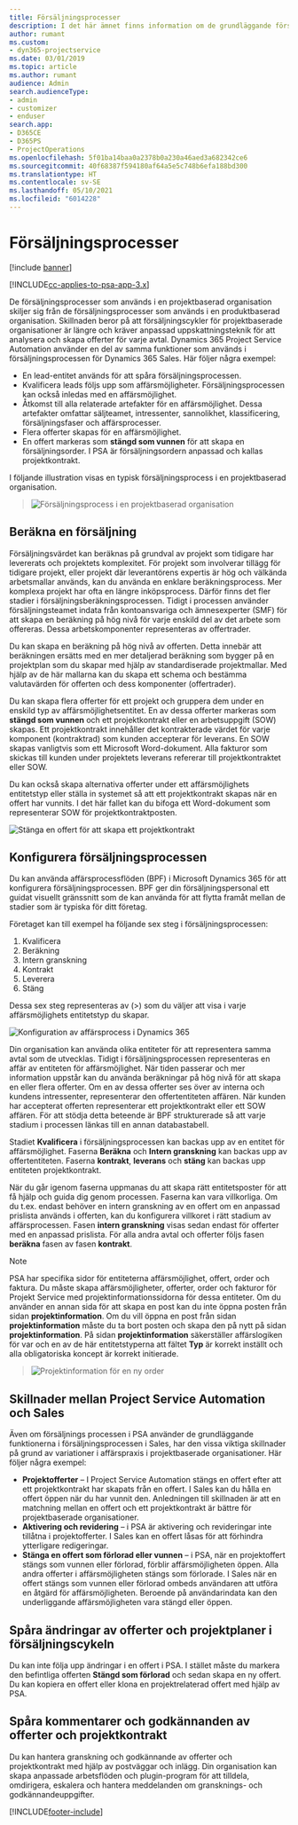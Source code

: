 ```yaml
---
title: Försäljningsprocesser
description: I det här ämnet finns information om de grundläggande försäljningsprocesserna.
author: rumant
ms.custom:
- dyn365-projectservice
ms.date: 03/01/2019
ms.topic: article
ms.author: rumant
audience: Admin
search.audienceType:
- admin
- customizer
- enduser
search.app:
- D365CE
- D365PS
- ProjectOperations
ms.openlocfilehash: 5f01ba14baa0a2378b0a230a46aed3a682342ce6
ms.sourcegitcommit: 40f68387f594180af64a5e5c748b6efa188bd300
ms.translationtype: HT
ms.contentlocale: sv-SE
ms.lasthandoff: 05/10/2021
ms.locfileid: "6014228"
---
```

# <a name="sales-processes"></a>Försäljningsprocesser

[!include [banner](../includes/psa-now-project-operations.md)]

[!INCLUDE[cc-applies-to-psa-app-3.x](../includes/cc-applies-to-psa-app-3x.md)]

De försäljningsprocesser som används i en projektbaserad organisation skiljer sig från de försäljningsprocesser som används i en produktbaserad organisation. Skillnaden beror på att försäljningscykler för projektbaserade organisationer är längre och kräver anpassad uppskattningsteknik för att analysera och skapa offerter för varje avtal. Dynamics 365 Project Service Automation använder en del av samma funktioner som används i försäljningsprocessen för Dynamics 365 Sales. Här följer några exempel:

- En lead-entitet används för att spåra försäljningsprocessen.
- Kvalificera leads följs upp som affärsmöjligheter. Försäljningsprocessen kan också inledas med en affärsmöjlighet.
- Åtkomst till alla relaterade artefakter för en affärsmöjlighet. Dessa artefakter omfattar säljteamet, intressenter, sannolikhet, klassificering, försäljningsfaser och affärsprocesser.
- Flera offerter skapas för en affärsmöjlighet.
- En offert markeras som **stängd som vunnen** för att skapa en försäljningsorder. I PSA är försäljningsordern anpassad och kallas projektkontrakt.

I följande illustration visas en typisk försäljningsprocess i en projektbaserad organisation.

> ![Försäljningsprocess i en projektbaserad organisation](media/basic-guide-1.png)

## <a name="estimating-a-sale"></a>Beräkna en försäljning
Försäljningsvärdet kan beräknas på grundval av projekt som tidigare har levererats och projektets komplexitet. För projekt som involverar tillägg för tidigare projekt, eller projekt där leverantörens expertis är hög och välkända arbetsmallar används, kan du använda en enklare beräkningsprocess. Mer komplexa projekt har ofta en längre inköpsprocess. Därför finns det fler stadier i försäljningsberäkningsprocessen. Tidigt i processen använder försäljningsteamet indata från kontoansvariga och ämnesexperter (SMF) för att skapa en beräkning på hög nivå för varje enskild del av det arbete som offereras. Dessa arbetskomponenter representeras av offertrader. 

Du kan skapa en beräkning på hög nivå av offerten. Detta innebär att beräkningen ersätts med en mer detaljerad beräkning som bygger på en projektplan som du skapar med hjälp av standardiserade projektmallar. Med hjälp av de här mallarna kan du skapa ett schema och bestämma valutavärden för offerten och dess komponenter (offertrader). 

Du kan skapa flera offerter för ett projekt och gruppera dem under en enskild typ av affärsmöjlighetsentitet. En av dessa offerter markeras som **stängd som vunnen** och ett projektkontrakt eller en arbetsuppgift (SOW) skapas. Ett projektkontrakt innehåller det kontrakterade värdet för varje komponent (kontraktrad) som kunden accepterar för leverans. En SOW skapas vanligtvis som ett Microsoft Word-dokument. Alla fakturor som skickas till kunden under projektets leverans refererar till projektkontraktet eller SOW.

Du kan också skapa alternativa offerter under ett affärsmöjlighets entitetstyp eller ställa in systemet så att ett projektkontrakt skapas när en offert har vunnits. I det här fallet kan du bifoga ett Word-dokument som representerar SOW för projektkontraktposten.

![Stänga en offert för att skapa ett projektkontrakt](media/basic-guide-2.png)

## <a name="configuring-the-sales-process"></a>Konfigurera försäljningsprocessen
Du kan använda affärsprocessflöden (BPF) i Microsoft Dynamics 365 för att konfigurera försäljningsprocessen. BPF ger din försäljningspersonal ett guidat visuellt gränssnitt som de kan använda för att flytta framåt mellan de stadier som är typiska för ditt företag.

Företaget kan till exempel ha följande sex steg i försäljningsprocessen:

1. Kvalificera
2. Beräkning
3. Intern granskning
4. Kontrakt
5. Leverera
6. Stäng

Dessa sex steg representeras av (\>) som du väljer att visa i varje affärsmöjlighets entitetstyp du skapar.

![Konfiguration av affärsprocess i Dynamics 365](media/basic-guide-3.png)
 
Din organisation kan använda olika entiteter för att representera samma avtal som de utvecklas. Tidigt i försäljningsprocessen representeras en affär av entiteten för affärsmöjlighet. När tiden passerar och mer information uppstår kan du använda beräkningar på hög nivå för att skapa en eller flera offerter. Om en av dessa offerter ses över av interna och kundens intressenter, representerar den offertentiteten affären. När kunden har accepterat offerten representerar ett projektkontrakt eller ett SOW affären. För att stödja detta beteende är BPF strukturerade så att varje stadium i processen länkas till en annan databastabell.

Stadiet **Kvalificera** i försäljningsprocessen kan backas upp av en entitet för affärsmöjlighet. Faserna **Beräkna** och **Intern granskning** kan backas upp av offertentiteten. Faserna **kontrakt**, **leverans** och **stäng** kan backas upp entiteten projektkontrakt.

När du går igenom faserna uppmanas du att skapa rätt entitetsposter för att få hjälp och guida dig genom processen. Faserna kan vara villkorliga. Om du t.ex. endast behöver en intern granskning av en offert om en anpassad prislista används i offerten, kan du konfigurera villkoret i rätt stadium av affärsprocessen. Fasen **intern granskning** visas sedan endast för offerter med en anpassad prislista. För alla andra avtal och offerter följs fasen **beräkna** fasen av fasen **kontrakt**.

> [!NOTE]
> PSA har specifika sidor för entiteterna affärsmöjlighet, offert, order och faktura. Du måste skapa affärsmöjligheter, offerter, order och fakturor för Projekt Service med projektinformationssidorna för dessa entiteter. Om du använder en annan sida för att skapa en post kan du inte öppna posten från sidan **projektinformation**. Om du vill öppna en post från sidan **projektinformation** måste du ta bort posten och skapa den på nytt på sidan **projektinformation**. På sidan **projektinformation** säkerställer affärslogiken för var och en av de här entitetstyperna att fältet **Typ** är korrekt inställt och alla obligatoriska koncept är korrekt initierade.

> ![Projektinformation för en ny order](media/basic-guide-4.png)
 
## <a name="differences-between-project-service-automation-and-sales"></a>Skillnader mellan Project Service Automation och Sales
Även om försäljnings processen i PSA använder de grundläggande funktionerna i försäljningsprocessen i Sales, har den vissa viktiga skillnader på grund av variationer i affärspraxis i projektbaserade organisationer. Här följer några exempel:

- **Projektofferter** – I Project Service Automation stängs en offert efter att ett projektkontrakt har skapats från en offert. I Sales kan du hålla en offert öppen när du har vunnit den. Anledningen till skillnaden är att en matchning mellan en offert och ett projektkontrakt är bättre för projektbaserade organisationer. 
- **Aktivering och revidering** – i PSA är aktivering och revideringar inte tillåtna i projektofferter. I Sales kan en offert låsas för att förhindra ytterligare redigeringar.
- **Stänga en offert som förlorad eller vunnen** – i PSA, när en projektoffert stängs som vunnen eller förlorad, förblir affärsmöjligheten öppen. Alla andra offerter i affärsmöjligheten stängs som förlorade. I Sales när en offert stängs som vunnen eller förlorad ombeds användaren att utföra en åtgärd för affärsmöjligheten. Beroende på användarindata kan den underliggande affärsmöjligheten vara stängd eller öppen.

## <a name="tracking-revisions-to-quotes-and-project-plans-in-the-sales-cycle"></a>Spåra ändringar av offerter och projektplaner i försäljningscykeln
Du kan inte följa upp ändringar i en offert i PSA. I stället måste du markera den befintliga offerten **Stängd som förlorad** och sedan skapa en ny offert. Du kan kopiera en offert eller klona en projektrelaterad offert med hjälp av PSA.

## <a name="tracking-comments-and-approvals-of-quotes-and-project-contracts"></a>Spåra kommentarer och godkännanden av offerter och projektkontrakt
Du kan hantera granskning och godkännande av offerter och projektkontrakt med hjälp av postväggar och inlägg. Din organisation kan skapa anpassade arbetsflöden och plugin-program för att tilldela, omdirigera, eskalera och hantera meddelanden om gransknings- och godkännandeuppgifter.


[!INCLUDE[footer-include](../includes/footer-banner.md)]